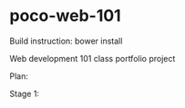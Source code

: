 # poco-web-101

 Build instruction:  bower install

 Web development 101 class portfolio project



Plan:

Stage 1:


